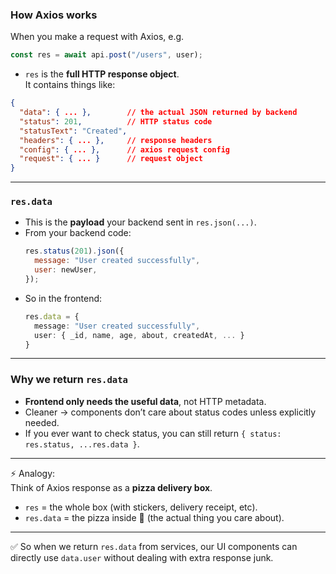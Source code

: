 ### How Axios works
When you make a request with Axios, e.g.  
```ts
const res = await api.post("/users", user);
```
- `res` is the **full HTTP response object**.  
It contains things like:  
```json
{
  "data": { ... },        // the actual JSON returned by backend
  "status": 201,          // HTTP status code
  "statusText": "Created",
  "headers": { ... },     // response headers
  "config": { ... },      // axios request config
  "request": { ... }      // request object
}
```

---

### `res.data`
- This is the **payload** your backend sent in `res.json(...)`.  
- From your backend code:  
  ```js
  res.status(201).json({
    message: "User created successfully",
    user: newUser,
  });
  ```
- So in the frontend:  
  ```ts
  res.data = {
    message: "User created successfully",
    user: { _id, name, age, about, createdAt, ... }
  }
  ```

---

### Why we return `res.data`
- **Frontend only needs the useful data**, not HTTP metadata.  
- Cleaner → components don’t care about status codes unless explicitly needed.  
- If you ever want to check status, you can still return `{ status: res.status, ...res.data }`.

---

⚡ Analogy:  
Think of Axios response as a **pizza delivery box**.  
- `res` = the whole box (with stickers, delivery receipt, etc).  
- `res.data` = the pizza inside 🍕 (the actual thing you care about).  

---

✅ So when we return `res.data` from services, our UI components can directly use `data.user` without dealing with extra response junk.  

